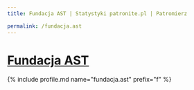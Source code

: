 ```yaml
---
title: Fundacja AST | Statystyki patronite.pl | Patromierz

permalink: /fundacja.ast
---
```


# [Fundacja AST](https://patronite.pl/fundacja.ast)

{% include profile.md name="fundacja.ast" prefix="f" %}
